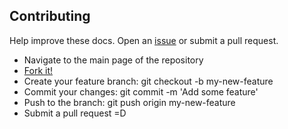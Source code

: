 ## Contributing

Help improve these docs. Open an [issue](https://github.com/milligram/milligram/issues/new) or submit a pull request.

- Navigate to the main page of the repository
- [Fork it!](https://github.com/milligram/milligram#fork-destination-box)
- Create your feature branch: git checkout -b my-new-feature
- Commit your changes: git commit -m 'Add some feature'
- Push to the branch: git push origin my-new-feature
- Submit a pull request =D
